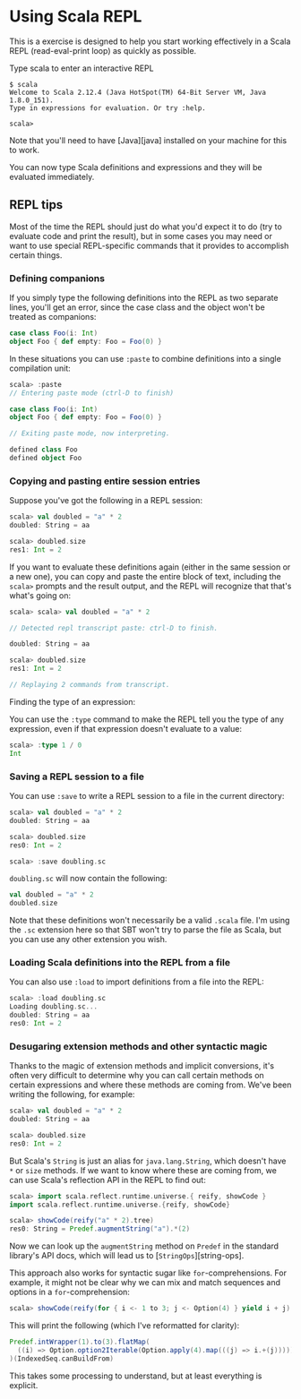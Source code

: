 
# Using Scala REPL

This is a exercise is designed to help you start working effectively in a Scala REPL (read-eval-print loop) as quickly as possible. 

Type scala to enter an interactive REPL
```
$ scala
Welcome to Scala 2.12.4 (Java HotSpot(TM) 64-Bit Server VM, Java 1.8.0_151).
Type in expressions for evaluation. Or try :help.

scala>
```

Note that you'll need to have [Java][java] installed on your machine for this to
work. 

You can now type Scala definitions and expressions and they will be evaluated
immediately.

## REPL tips

Most of the time the REPL should just do what you'd expect it to do (try to
evaluate code and print the result), but in some cases you may need or want to
use special REPL-specific commands that it provides to accomplish certain
things.

### Defining companions

If you simply type the following definitions into the REPL as two separate
lines, you'll get an error, since the case class and the object won't be treated
as companions:

```scala
case class Foo(i: Int)
object Foo { def empty: Foo = Foo(0) }
```

In these situations you can use `:paste` to combine definitions into a single
compilation unit:

```scala
scala> :paste
// Entering paste mode (ctrl-D to finish)

case class Foo(i: Int)
object Foo { def empty: Foo = Foo(0) }

// Exiting paste mode, now interpreting.

defined class Foo
defined object Foo
```

### Copying and pasting entire session entries

Suppose you've got the following in a REPL session:

```scala
scala> val doubled = "a" * 2
doubled: String = aa

scala> doubled.size
res1: Int = 2
```

If you want to evaluate these definitions again (either in the same session or a
new one), you can copy and paste the entire block of text, including the
`scala>` prompts and the result output, and the REPL will recognize that that's
what's going on:

```scala
scala> scala> val doubled = "a" * 2

// Detected repl transcript paste: ctrl-D to finish.

doubled: String = aa

scala> doubled.size
res1: Int = 2

// Replaying 2 commands from transcript.
```

Finding the type of an expression:

You can use the `:type` command to make the REPL tell you the type of any
expression, even if that expression doesn't evaluate to a value:

```scala
scala> :type 1 / 0
Int
```

### Saving a REPL session to a file

You can use `:save` to write a REPL session to a file in the current directory:

```scala
scala> val doubled = "a" * 2
doubled: String = aa

scala> doubled.size
res0: Int = 2

scala> :save doubling.sc
```

`doubling.sc` will now contain the following:

```scala
val doubled = "a" * 2
doubled.size
```

Note that these definitions won't necessarily be a valid `.scala` file. I'm
using the `.sc` extension here so that SBT won't try to parse the file as Scala,
but you can use any other extension you wish.

### Loading Scala definitions into the REPL from a file

You can also use `:load` to import definitions from a file into the REPL:

```scala
scala> :load doubling.sc
Loading doubling.sc...
doubled: String = aa
res0: Int = 2
```

### Desugaring extension methods and other syntactic magic

Thanks to the magic of extension methods and implicit conversions, it's often
very difficult to determine why you can call certain methods on certain
expressions and where these methods are coming from. We've been writing the
following, for example:

```scala
scala> val doubled = "a" * 2
doubled: String = aa

scala> doubled.size
res0: Int = 2
```

But Scala's `String` is just an alias for `java.lang.String`, which doesn't have
`*` or `size` methods. If we want to know where these are coming from, we can
use Scala's reflection API in the REPL to find out:

```scala
scala> import scala.reflect.runtime.universe.{ reify, showCode }
import scala.reflect.runtime.universe.{reify, showCode}

scala> showCode(reify("a" * 2).tree)
res0: String = Predef.augmentString("a").*(2)
```

Now we can look up the `augmentString` method on `Predef` in the standard
library's API docs, which will lead us to [`StringOps`][string-ops].

This approach also works for syntactic sugar like `for`-comprehensions. For
example, it might not be clear why we can mix and match sequences and options in
a `for`-comprehension:

```scala
scala> showCode(reify(for { i <- 1 to 3; j <- Option(4) } yield i + j).tree)
```

This will print the following (which I've reformatted for clarity):

```scala
Predef.intWrapper(1).to(3).flatMap(
  ((i) => Option.option2Iterable(Option.apply(4).map(((j) => i.+(j)))))
)(IndexedSeq.canBuildFrom)
```

This takes some processing to understand, but at least everything is explicit.
